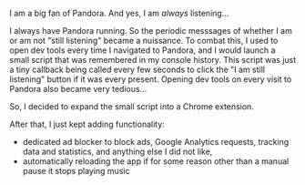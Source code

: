 I am a big fan of Pandora. And yes, I am *always* listening...

I always have Pandora running. So the periodic messsages of whether I am or am not "still listening" became a nuissance. To combat this, I used to open dev tools every time I navigated to Pandora, and I would launch a small script that was remembered in my console history. This script was just a tiny callback being called every few seconds to click the "I am still listening" button if it was every present. Opening dev tools on every visit to Pandora also became very tedious...

So, I decided to expand the small script into a Chrome extension. 

After that, I just kept adding functionality:
* dedicated ad blocker to block ads, Google Analytics requests, tracking data and statistics, and anything else I did not like,
* automatically reloading the app if for some reason other than a manual pause it stops playing music
